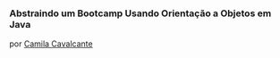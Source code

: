 ### Abstraindo um Bootcamp Usando Orientação a Objetos em Java

por [Camila Cavalcante](https://github.com/cami-la)